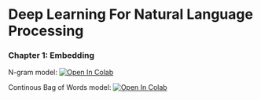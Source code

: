 # Deep Learning For Natural Language Processing 

### Chapter 1: Embedding

N-gram model: <a target="_blank" href="https://colab.research.google.com/github/yundddd/nlp/blob/main/chapter-1-embedding/n_gram.ipynb">
  <img src="https://colab.research.google.com/assets/colab-badge.svg" alt="Open In Colab"/>
</a>

Continous Bag of Words model: <a target="_blank" href="https://colab.research.google.com/github/yundddd/nlp/blob/main/chapter-1-embedding/continous_bag_of_words.ipynb">
  <img src="https://colab.research.google.com/assets/colab-badge.svg" alt="Open In Colab"/>
</a>